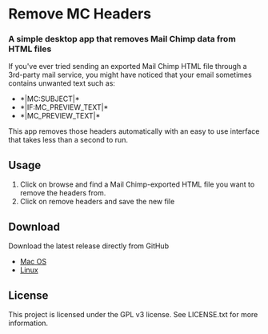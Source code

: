 # Remove MC Headers
### A simple desktop app that removes Mail Chimp data from HTML files

If you've ever tried sending an exported Mail Chimp HTML file through a 3rd-party mail service, you might have noticed that your email sometimes contains unwanted text such as:

- \*|MC:SUBJECT|*
- \*|IF:MC_PREVIEW_TEXT|\*
- \*|MC_PREVIEW_TEXT|*

This app removes those headers automatically with an easy to use interface that takes less than a second to run.

## Usage

1. Click on browse and find a Mail Chimp-exported HTML file you want to remove the headers from.
2. Click on remove headers and save the new file

## Download
Download the latest release directly from GitHub

- [Mac OS](https://github.com/marceloclubhouse/RemoveMCHeaders/releases/download/v1.0.0/remove-mc-headers-macos-x86-64.zip)
- [Linux](https://github.com/marceloclubhouse/RemoveMCHeaders/releases/download/v1.0.0/remove-mc-headers-macos-x86-64.zip)
## License
This project is licensed under the GPL v3 license. See LICENSE.txt for more information.
